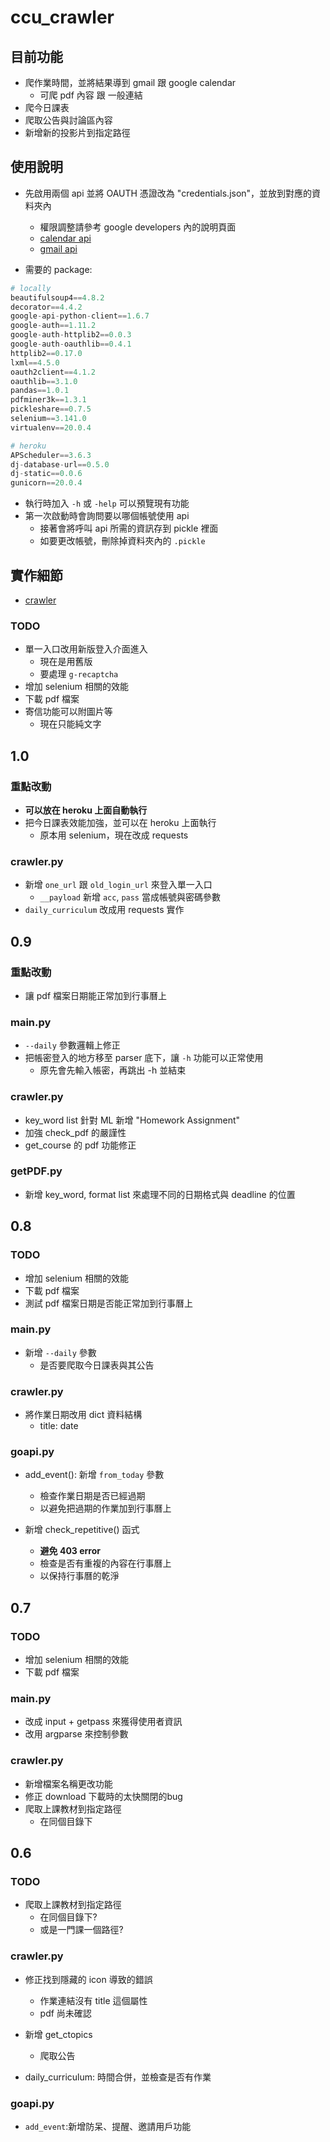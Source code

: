 # ccu_crawler

## 目前功能

- 爬作業時間，並將結果導到 gmail 跟 google calendar
  - 可爬 pdf 內容 跟 一般連結
- 爬今日課表
- 爬取公告與討論區內容
- 新增新的投影片到指定路徑

## 使用說明

- 先啟用兩個 api 並將 OAUTH 憑證改為 "credentials.json"，並放到對應的資料夾內
  - 權限調整請參考 google developers 內的說明頁面
  - [calendar api](https://developers.google.com/calendar/quickstart/python)
  - [gmail api](https://developers.google.com/gmail/api/quickstart/python)

- 需要的 package:
```python
# locally
beautifulsoup4==4.8.2
decorator==4.4.2
google-api-python-client==1.6.7
google-auth==1.11.2
google-auth-httplib2==0.0.3
google-auth-oauthlib==0.4.1
httplib2==0.17.0
lxml==4.5.0
oauth2client==4.1.2
oauthlib==3.1.0
pandas==1.0.1
pdfminer3k==1.3.1
pickleshare==0.7.5
selenium==3.141.0
virtualenv==20.0.4

# heroku
APScheduler==3.6.3
dj-database-url==0.5.0
dj-static==0.0.6
gunicorn==20.0.4
```

- 執行時加入 `-h` 或 `-help` 可以預覽現有功能
- 第一次啟動時會詢問要以哪個帳號使用 api
  - 接著會將呼叫 api 所需的資訊存到 pickle 裡面
  - 如要更改帳號，刪除掉資料夾內的 `.pickle`

## 實作細節

- [crawler](https://hackmd.io/ISiaMVvvR7uwmNgQODKQrQ)

### TODO

- 單一入口改用新版登入介面進入
  - 現在是用舊版
  - 要處理 `g-recaptcha`
- 增加 selenium 相關的效能
- 下載 pdf 檔案
- 寄信功能可以附圖片等
  - 現在只能純文字

## 1.0

### 重點改動

- **可以放在 heroku 上面自動執行**
- 把今日課表效能加強，並可以在 heroku 上面執行
  - 原本用 selenium，現在改成 requests

### crawler.py

- 新增 `one_url` 跟 `old_login_url` 來登入單一入口
  - `__payload` 新增 `acc`, `pass` 當成帳號與密碼參數
- `daily_curriculum` 改成用 requests 實作

## 0.9

### 重點改動

- 讓 pdf 檔案日期能正常加到行事曆上

### main.py

- `--daily` 參數邏輯上修正
- 把帳密登入的地方移至 parser 底下，讓 `-h` 功能可以正常使用
  - 原先會先輸入帳密，再跳出 -h 並結束

### crawler.py

- key_word list 針對 ML 新增 "Homework Assignment"
- 加強 check_pdf 的嚴謹性 
- get_course 的 pdf 功能修正

### getPDF.py

- 新增 key_word, format list 來處理不同的日期格式與 deadline 的位置

## 0.8

### TODO

- 增加 selenium 相關的效能
- 下載 pdf 檔案
- 測試 pdf 檔案日期是否能正常加到行事曆上

### main.py

- 新增 `--daily` 參數
  - 是否要爬取今日課表與其公告
  
### crawler.py

- 將作業日期改用 dict 資料結構
  - title: date

### goapi.py

- add_event(): 新增 `from_today` 參數
  -  檢查作業日期是否已經過期
    -  以避免把過期的作業加到行事曆上

- 新增 check_repetitive() 函式
  - **避免 403 error**
  - 檢查是否有重複的內容在行事曆上
  - 以保持行事曆的乾淨

## 0.7

### TODO

- 增加 selenium 相關的效能
- 下載 pdf 檔案

### main.py

- 改成 input + getpass 來獲得使用者資訊
- 改用 argparse 來控制參數

### crawler.py

- 新增檔案名稱更改功能
- 修正 download 下載時的太快關閉的bug
- 爬取上課教材到指定路徑
  - 在同個目錄下

## 0.6

### TODO

- 爬取上課教材到指定路徑
  - 在同個目錄下?
  - 或是一門課一個路徑?

### crawler.py

- 修正找到隱藏的 icon 導致的錯誤
  - 作業連結沒有 title 這個屬性
  - pdf 尚未確認

- 新增 get_ctopics
  - 爬取公告

- daily_curriculum: 時間合併，並檢查是否有作業 

### goapi.py

- `add_event`:新增防呆、提醒、邀請用戶功能
